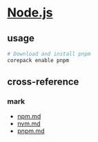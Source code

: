 # [Node.js](https://nodejs.org/en)

## usage

```sh
# Download and install pnpm
corepack enable pnpm
```

## cross-reference

### mark

- [npm.md](/lib/nodejs/npm.md)
- [nvm.md](/lib/nodejs/nvm.md)
- [pnpm.md](/lib/nodejs/pnpm.md)
